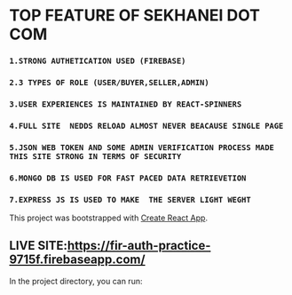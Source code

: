 # TOP  FEATURE OF SEKHANEI DOT COM
### `1.STRONG AUTHETICATION USED (FIREBASE)`
### `2.3 TYPES OF ROLE (USER/BUYER,SELLER,ADMIN)`
### `3.USER EXPERIENCES IS MAINTAINED BY REACT-SPINNERS `
### `4.FULL SITE  NEDDS RELOAD ALMOST NEVER BEACAUSE SINGLE PAGE `
### `5.JSON WEB TOKEN AND SOME ADMIN VERIFICATION PROCESS MADE THIS SITE STRONG IN TERMS OF SECURITY`
### `6.MONGO DB IS USED FOR FAST PACED DATA RETRIEVETION`
### `7.EXPRESS JS IS USED TO MAKE  THE SERVER LIGHT WEGHT `

This project was bootstrapped with [Create React App](https://github.com/facebook/create-react-app).

## LIVE SITE:https://fir-auth-practice-9715f.firebaseapp.com/

In the project directory, you can run:



